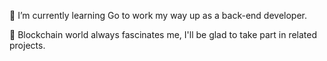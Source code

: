 🌱 I’m currently learning Go to work my way up as a back-end developer.

🌱 Blockchain world always fascinates me, I'll be glad to take part in related projects.
   

<!--
**ehsan-amiri-code/ehsan-amiri-code** is a ✨ _special_ ✨ repository because its `README.md` (this file) appears on your GitHub profile.


